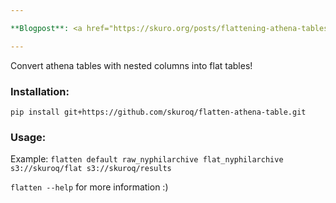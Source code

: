```yaml
---

**Blogpost**: <a href="https://skuro.org/posts/flattening-athena-tables/" target="_blank">https://skuro.org/posts/flattening-athena-tables/</a>

---
```


Convert athena tables with nested columns into flat tables!

### Installation:

`pip install git+https://github.com/skuroq/flatten-athena-table.git`

### Usage:

Example: `flatten default raw_nyphilarchive flat_nyphilarchive s3://skuroq/flat s3://skuroq/results`

`flatten --help` for more information :)
